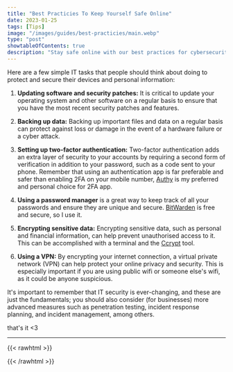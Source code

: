 ```yaml
---
title: "Best Practicies To Keep Yourself Safe Online"
date: 2023-01-25
tags: [Tips]
image: "/images/guides/best-practicies/main.webp"
type: "post"
showtableOfContents: true
description: "Stay safe online with our best practices for cybersecurity. Learn how to protect your accounts, avoid scams, and stay private. Read our article."
---
```


Here are a few simple IT tasks that people should think about doing to protect and secure their devices and personal information:

1. **Updating software and security patches:** It is critical to update your operating system and other software on a regular basis to ensure that you have the most recent security patches and features.

2. **Backing up data:** Backing up important files and data on a regular basis can protect against loss or damage in the event of a hardware failure or a cyber attack.

3. **Setting up two-factor authentication:** Two-factor authentication adds an extra layer of security to your accounts by requiring a second form of verification in addition to your password, such as a code sent to your phone. Remember that using an authentication app is far preferable and safer than enabling 2FA on your mobile number, [Authy](https://authy.com/download/) is my preferred and personal choice for 2FA app.

4. **Using a password manager** is a great way to keep track of all your passwords and ensure they are unique and secure. [BitWarden](https://bitwarden.com/download/) is free and secure, so I use it.

5. **Encrypting sensitive data:** Encrypting sensitive data, such as personal and financial information, can help prevent unauthorised access to it. This can be accomplished with a terminal and the [Ccrypt](https://github.com/wvangeit/ccrypt) tool.

6. **Using a VPN:** By encrypting your internet connection, a virtual private network (VPN) can help protect your online privacy and security. This is especially important if you are using public wifi or someone else's wifi, as it could be anyone suspicious.

It's important to remember that IT security is ever-changing, and these are just the fundamentals; you should also consider (for businesses) more advanced measures such as penetration testing, incident response planning, and incident management, among others.

that's it <3

----

{{< rawhtml >}} 
<script src="https://utteranc.es/client.js"
        repo="mansoorbarri/website"
        issue-term="title"
        theme="github-light"
        crossorigin="anonymous"
        async>
</script>
{{< /rawhtml >}}